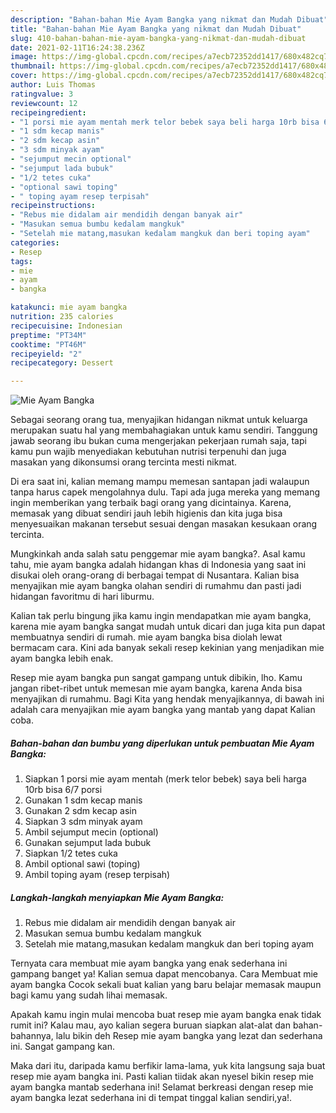 ```yaml
---
description: "Bahan-bahan Mie Ayam Bangka yang nikmat dan Mudah Dibuat"
title: "Bahan-bahan Mie Ayam Bangka yang nikmat dan Mudah Dibuat"
slug: 410-bahan-bahan-mie-ayam-bangka-yang-nikmat-dan-mudah-dibuat
date: 2021-02-11T16:24:38.236Z
image: https://img-global.cpcdn.com/recipes/a7ecb72352dd1417/680x482cq70/mie-ayam-bangka-foto-resep-utama.jpg
thumbnail: https://img-global.cpcdn.com/recipes/a7ecb72352dd1417/680x482cq70/mie-ayam-bangka-foto-resep-utama.jpg
cover: https://img-global.cpcdn.com/recipes/a7ecb72352dd1417/680x482cq70/mie-ayam-bangka-foto-resep-utama.jpg
author: Luis Thomas
ratingvalue: 3
reviewcount: 12
recipeingredient:
- "1 porsi mie ayam mentah merk telor bebek saya beli harga 10rb bisa 67 porsi"
- "1 sdm kecap manis"
- "2 sdm kecap asin"
- "3 sdm minyak ayam"
- "sejumput mecin optional"
- "sejumput lada bubuk"
- "1/2 tetes cuka"
- "optional sawi toping"
- " toping ayam resep terpisah"
recipeinstructions:
- "Rebus mie didalam air mendidih dengan banyak air"
- "Masukan semua bumbu kedalam mangkuk"
- "Setelah mie matang,masukan kedalam mangkuk dan beri toping ayam"
categories:
- Resep
tags:
- mie
- ayam
- bangka

katakunci: mie ayam bangka 
nutrition: 235 calories
recipecuisine: Indonesian
preptime: "PT34M"
cooktime: "PT46M"
recipeyield: "2"
recipecategory: Dessert

---
```



![Mie Ayam Bangka](https://img-global.cpcdn.com/recipes/a7ecb72352dd1417/680x482cq70/mie-ayam-bangka-foto-resep-utama.jpg)

Sebagai seorang orang tua, menyajikan hidangan nikmat untuk keluarga merupakan suatu hal yang membahagiakan untuk kamu sendiri. Tanggung jawab seorang ibu bukan cuma mengerjakan pekerjaan rumah saja, tapi kamu pun wajib menyediakan kebutuhan nutrisi terpenuhi dan juga masakan yang dikonsumsi orang tercinta mesti nikmat.

Di era  saat ini, kalian memang mampu memesan santapan jadi walaupun tanpa harus capek mengolahnya dulu. Tapi ada juga mereka yang memang ingin memberikan yang terbaik bagi orang yang dicintainya. Karena, memasak yang dibuat sendiri jauh lebih higienis dan kita juga bisa menyesuaikan makanan tersebut sesuai dengan masakan kesukaan orang tercinta. 



Mungkinkah anda salah satu penggemar mie ayam bangka?. Asal kamu tahu, mie ayam bangka adalah hidangan khas di Indonesia yang saat ini disukai oleh orang-orang di berbagai tempat di Nusantara. Kalian bisa menyajikan mie ayam bangka olahan sendiri di rumahmu dan pasti jadi hidangan favoritmu di hari liburmu.

Kalian tak perlu bingung jika kamu ingin mendapatkan mie ayam bangka, karena mie ayam bangka sangat mudah untuk dicari dan juga kita pun dapat membuatnya sendiri di rumah. mie ayam bangka bisa diolah lewat bermacam cara. Kini ada banyak sekali resep kekinian yang menjadikan mie ayam bangka lebih enak.

Resep mie ayam bangka pun sangat gampang untuk dibikin, lho. Kamu jangan ribet-ribet untuk memesan mie ayam bangka, karena Anda bisa menyajikan di rumahmu. Bagi Kita yang hendak menyajikannya, di bawah ini adalah cara menyajikan mie ayam bangka yang mantab yang dapat Kalian coba.

<!--inarticleads1-->

##### Bahan-bahan dan bumbu yang diperlukan untuk pembuatan Mie Ayam Bangka:

1. Siapkan 1 porsi mie ayam mentah (merk telor bebek) saya beli harga 10rb bisa 6/7 porsi
1. Gunakan 1 sdm kecap manis
1. Gunakan 2 sdm kecap asin
1. Siapkan 3 sdm minyak ayam
1. Ambil sejumput mecin (optional)
1. Gunakan sejumput lada bubuk
1. Siapkan 1/2 tetes cuka
1. Ambil optional sawi (toping)
1. Ambil  toping ayam (resep terpisah)




<!--inarticleads2-->

##### Langkah-langkah menyiapkan Mie Ayam Bangka:

1. Rebus mie didalam air mendidih dengan banyak air
1. Masukan semua bumbu kedalam mangkuk
1. Setelah mie matang,masukan kedalam mangkuk dan beri toping ayam




Ternyata cara membuat mie ayam bangka yang enak sederhana ini gampang banget ya! Kalian semua dapat mencobanya. Cara Membuat mie ayam bangka Cocok sekali buat kalian yang baru belajar memasak maupun bagi kamu yang sudah lihai memasak.

Apakah kamu ingin mulai mencoba buat resep mie ayam bangka enak tidak rumit ini? Kalau mau, ayo kalian segera buruan siapkan alat-alat dan bahan-bahannya, lalu bikin deh Resep mie ayam bangka yang lezat dan sederhana ini. Sangat gampang kan. 

Maka dari itu, daripada kamu berfikir lama-lama, yuk kita langsung saja buat resep mie ayam bangka ini. Pasti kalian tiidak akan nyesel bikin resep mie ayam bangka mantab sederhana ini! Selamat berkreasi dengan resep mie ayam bangka lezat sederhana ini di tempat tinggal kalian sendiri,ya!.

